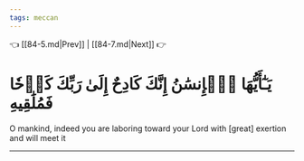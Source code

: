 ```yaml
---
tags: meccan
---
```


👈 [[84-5.md|Prev]] | [[84-7.md|Next]] 👉

# يَـٰٓأَيُّهَا ٱلۡإِنسَٰنُ إِنَّكَ كَادِحٌ إِلَىٰ رَبِّكَ كَدۡحٗا فَمُلَٰقِيهِ

O mankind, indeed you are laboring toward your Lord with [great] exertion and will meet it

---

